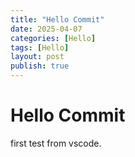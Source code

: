 ```yaml
---
title: "Hello Commit"
date: 2025-04-07
categories: [Hello]
tags: [Hello]
layout: post
publish: true
---
```


# Hello Commit

first test from vscode.